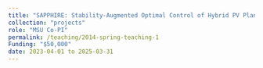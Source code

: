```yaml
---
title: "SAPPHIRE: Stability-Augmented Optimal Control of Hybrid PV Plants with Very High Penetration of Inverter-based Resources"
collection: "projects"
role: "MSU Co-PI"
permalink: /teaching/2014-spring-teaching-1
Funding: "$50,000"
date: 2023-04-01 to 2025-03-31
---
```

